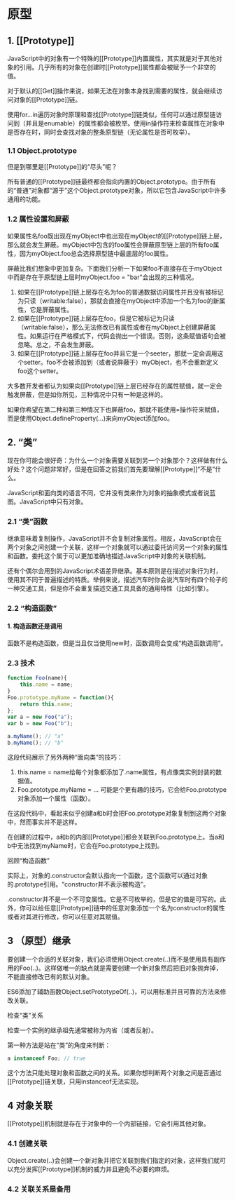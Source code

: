 # 原型

## 1. [[Prototype]]

JavaScript中的对象有一个特殊的[[Prototype]]内置属性，其实就是对于其他对象的引用。几乎所有的对象在创建时[[Prototype]]属性都会被赋予一个非空的值。

对于默认的[[Get]]操作来说，如果无法在对象本身找到需要的属性，就会继续访问对象的[[Prototype]]链。

使用for...in遍历对象时原理和查找[[Prototype]]链类似，任何可以通过原型链访问到（并且是enumable）的属性都会被枚举。使用in操作符来检查属性在对象中是否存在时，同时会查找对象的整条原型链（无论属性是否可枚举）。

### 1.1  Object.prototype

但是到哪里是[[Prototype]]的“尽头”呢？

所有普通的[[Prototype]]链最终都会指向内置的Object.prototype。由于所有的“普通”对象都“源于”这个Object.prototype对象，所以它包含JavaScript中许多通用的功能。

### 1.2  属性设置和屏蔽

如果属性名foo既出现在myObject中也出现在myObject的[[Prototype]]链上层，那么就会发生屏蔽。myObject中包含的foo属性会屏蔽原型链上层的所有foo属性，因为myObject.foo总会选择原型链中最底层的foo属性。

屏蔽比我们想象中更加复杂。下面我们分析一下如果foo不直接存在于myObject中而是存在于原型链上层时myObject.foo = "bar"会出现的三种情况。

1. 如果在[[Prototype]]链上层存在名为foo的普通数据访问属性并且没有被标记为只读（writable:false），那就会直接在myObject中添加一个名为foo的新属性，它是屏蔽属性。
2. 如果在[[Prototype]]链上层存在foo，但是它被标记为只读（writable:false），那么无法修改已有属性或者在myObject上创建屏蔽属性。如果运行在严格模式下，代码会抛出一个错误。否则，这条赋值语句会被忽略。总之，不会发生屏蔽。
3. 如果在[[Prototype]]链上层存在foo并且它是一个seeter，那就一定会调用这个setter。foo不会被添加到（或者说屏蔽于）myObject，也不会重新定义foo这个setter。

大多数开发者都认为如果向[[Prototype]]链上层已经存在的属性赋值，就一定会触发屏蔽，但是如你所见，三种情况中只有一种是这样的。

如果你希望在第二种和第三种情况下也屏蔽foo，那就不能使用=操作符来赋值，而是使用Object.defineProperty(...)来向myObject添加foo。

## 2.  “类”

现在你可能会很好奇：为什么一个对象需要关联到另一个对象那个？这样做有什么好处？这个问题非常好，但是在回答之前我们首先要理解[[Prototype]]“不是”什么。

JavaScript和面向类的语言不同，它并没有类来作为对象的抽象模式或者说蓝图。JavaScript中只有对象。

### 2.1  “类”函数

继承意味着复制操作，JavaScript并不会复制对象属性。相反，JavaScript会在两个对象之间创建一个关联，这样一个对象就可以通过委托访问另一个对象的属性和函数。委托这个属于可以更加准确地描述JavaScript中对象的关联机制。

还有个偶尔会用到的JavaScript术语差异继承。基本原则是在描述对象行为时，使用其不同于普遍描述的特质。举例来说，描述汽车时你会说汽车时有四个轮子的一种交通工具，但是你不会重复描述交通工具具备的通用特性（比如引擎）。

### 2.2  “构造函数”

#### 1. 构造函数还是调用

函数不是构造函数，但是当且仅当使用new时，函数调用会变成“构造函数调用”。

### 2.3  技术

```js
function Foo(name){
    this.name = name;
}
Foo.prototype.myName = function(){
    return this.name;
};
var a = new Foo("a");
var b = new Foo("b");

a.myName(); // "a"
b.myName(); // "b"
```

这段代码展示了另外两种“面向类”的技巧：

1. this.name = name给每个对象都添加了.name属性，有点像类实例封装的数据值。
2. Foo.prototype.myName = ... 可能是个更有趣的技巧，它会给Foo.prototype对象添加一个属性（函数）。

在这段代码中，看起来似乎创建a和b时会把Foo.prototype对象复制到这两个对象中，然而事实并不是这样。

在创建的过程中，a和b的内部[[Prototype]]都会关联到Foo.prototype上。当a和b中无法找到myName时，它会在Foo.prototype上找到。

回顾“构造函数”

实际上，对象的.constructor会默认指向一个函数，这个函数可以通过对象的.prototype引用。“constructor并不表示被构造”。

.constructor并不是一个不可变属性。它是不可枚举的，但是它的值是可写的。此外，你可以给任意[[Prototype]]链中的任意对象添加一个名为constructor的属性或者对其进行修改，你可以任意对其赋值。

## 3  （原型）继承

要创建一个合适的关联对象，我们必须使用Object.create(..)而不是使用具有副作用的Foo(..)。这样做唯一的缺点就是需要创建一个新对象然后把旧对象抛弃掉，不能直接修改已有的默认对象。

ES6添加了辅助函数Object.setPrototypeOf(..)，可以用标准并且可靠的方法来修改关联。

检查“类”关系

检查一个实例的继承祖先通常被称为内省（或者反射）。

第一种方法是站在“类”的角度来判断：

```js
a instanceof Foo; // true
```

这个方法只能处理对象和函数之间的关系。如果你想判断两个对象之间是否通过[[Prototype]]链关联，只用instanceof无法实现。

## 4  对象关联

[[Prototype]]机制就是存在于对象中的一个内部链接，它会引用其他对象。

### 4.1  创建关联

Object.create(..)会创建一个新对象并把它关联到我们指定的对象，这样我们就可以充分发挥[[Prototype]]机制的威力并且避免不必要的麻烦。

### 4.2  关联关系是备用

